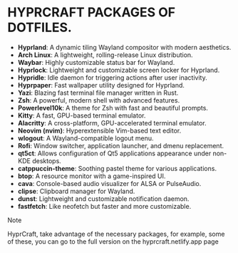 # HYPRCRAFT PACKAGES OF DOTFILES. 


- **Hyprland**: A dynamic tiling Wayland compositor with modern aesthetics.
- **Arch Linux**: A lightweight, rolling-release Linux distribution.
- **Waybar**: Highly customizable status bar for Wayland.
- **Hyprlock**: Lightweight and customizable screen locker for Hyprland.
- **Hypridle**: Idle daemon for triggering actions after user inactivity.
- **Hyprpaper**: Fast wallpaper utility designed for Hyprland.
- **Yazi**: Blazing fast terminal file manager written in Rust.
- **Zsh**: A powerful, modern shell with advanced features.
- **Powerlevel10k**: A theme for Zsh with fast and beautiful prompts.
- **Kitty**: A fast, GPU-based terminal emulator.
- **Alacritty**: A cross-platform, GPU-accelerated terminal emulator.
- **Neovim (nvim)**: Hyperextensible Vim-based text editor.
- **wlogout**: A Wayland-compatible logout menu.
- **Rofi**: Window switcher, application launcher, and dmenu replacement.
- **qt5ct**: Allows configuration of Qt5 applications appearance under non-KDE desktops.
- **catppuccin-theme**: Soothing pastel theme for various applications.
- **btop**: A resource monitor with a game-inspired UI.
- **cava**: Console-based audio visualizer for ALSA or PulseAudio.
- **clipse**: Clipboard manager for Wayland.
- **dunst**: Lightweight and customizable notification daemon.
- **fastfetch**: Like neofetch but faster and more customizable.

> [!NOTE]
>
> HyprCraft, take advantage of the necessary packages, for example, some of these, you can go to the full version on the hyprcraft.netlify.app page



